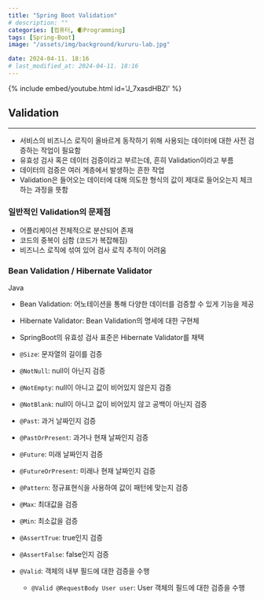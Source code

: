 ```yaml
---
title: "Spring Boot Validation"
# description: ""
categories: [컴퓨터, 🌒Programming]
tags: [Spring-Boot]
image: "/assets/img/background/kururu-lab.jpg"

date: 2024-04-11. 18:16
# last_modified_at: 2024-04-11. 18:16
---
```


{% include embed/youtube.html id='J_7xasdHBZI' %}

## Validation

---

- 서비스의 비즈니스 로직이 올바르게 동작하기 위해 사용되는 데이터에 대한 사전 검증하는 작업이 필요함
- 유효성 검사 혹은 데이터 검증이라고 부르는데, 흔히 Validation이라고 부름
- 데이터의 검증은 여러 계층에서 발생하는 흔한 작업
- Validation은 들어오는 데이터에 대해 의도한 형식의 값이 제대로 들어오는지 체크하는 과정을 뜻함

### 일반적인 Validation의 문제점

- 어플리케이션 전체적으로 분산되어 존재
- 코드의 중복이 심함 (코드가 복잡해짐)
- 비즈니스 로직에 섞여 있어 검사 로직 추적이 어려움

### Bean Validation / Hibernate Validator

Java  

- Bean Validation: 어노테이션을 통해 다양한 데이터를 검증할 수 있게 기능을 제공
- Hibernate Validator: Bean Validation의 명세에 대한 구현체

- SpringBoot의 유효성 검사 표준은 Hibernate Validator를 채택

- `@Size`: 문자열의 길이를 검증
- `@NotNull`: null이 아닌지 검증
- `@NotEmpty`: null이 아니고 값이 비어있지 않은지 검증
- `@NotBlank`: null이 아니고 값이 비어있지 않고 공백이 아닌지 검증

- `@Past`: 과거 날짜인지 검증
- `@PastOrPresent`: 과거나 현재 날짜인지 검증
- `@Future`: 미래 날짜인지 검증
- `@FutureOrPresent`: 미래나 현재 날짜인지 검증

- `@Pattern`: 정규표현식을 사용하여 값이 패턴에 맞는지 검증

- `@Max`: 최대값을 검증
- `@Min`: 최소값을 검증
- `@AssertTrue`: true인지 검증
- `@AssertFalse`: false인지 검증

- `@Valid`: 객체의 내부 필드에 대한 검증을 수행
  - `@Valid @RequestBody User user`: User 객체의 필드에 대한 검증을 수행
